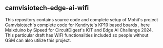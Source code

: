 ## camvisiotech-edge-ai-wifi
This repository contains source code and complete setup of Mohit's project Camvisiotech's complete code for Kendryte's KP10 based boards , here Maixduino by Sipeed for CircuitDigest's IOT and Edge AI Challenge 2024. This particular draft has WIFI functionalities included so people without GSM can also utilize this project.
